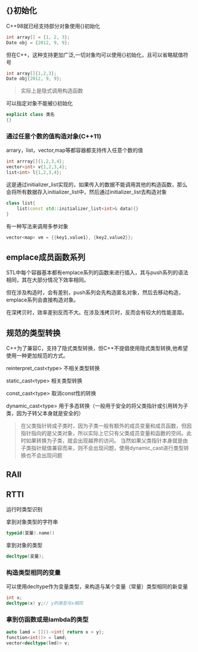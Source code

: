 ## {}初始化

C++98就已经支持部分对象使用{}初始化

```C++
int array[] = {1, 2, 3};
Date obj = {2012, 9, 9};
```

但在C++，这种支持更加广泛,一切对象均可以使用{}初始化，且可以省略赋值符号
```C++
int array[]{1,2,3};
Date obj{2012, 9, 9};
```
>实际上是隐式调用构造函数

可以指定对象不能被{}初始化
```C++
explicit class 类名
{}
```

### 通过任意个数的值构造对象(C++11)

arrary，list，vector,map等都容器都支持传入任意个数的值
```C++
int arrray[]{1,2,3,4};
vector<int> v{1,2,3,4};
list<int> l{1,2,3,4};
```

这是通过initializer_list实现的，如果传入的数据不能调用其他的构造函数，那么会将所有数据存入initializer_list中，然后通过initializer_list去构造对象

```C++
class list{
	list(const std::initializer_list<int>& data){} 
}
```

有一种写法来调用多参对象

```C++
vector<map> vm = {{key1,value1}, {key2,value2}};
```


## emplace成员函数系列

STL中每个容器基本都有emplace系列的函数来进行插入，其与push系列的语法相同，其在大部分情况下效率相同。

但在涉及构造时，会有差别，push系列会先构造匿名对象，然后去移动构造，emplace系列会直接构造对象。

在深拷贝时，效率差别反而不大。在涉及浅拷贝时，反而会有较大的性能差距。 

## 规范的类型转换

C++为了兼容C，支持了隐式类型转换，但C++不提倡使用隐式类型转换,他希望使用一种更加规范的方式。

reinterpret_cast\<type\> 不相关类型转换

static_cast\<type\> 相关类型转换

const_cast\<type\> 取消const性的转换

dynamic_cast\<type\> 用于多态转换（一般用于安全的将父类指针或引用转为子类，因为子转父本身就是安全的）

> 在父类指针转成子类时，因为子类一般有额外的成员变量和成员函数，但因指针指向的是父类对象，所以实际上它只有父类成员变量和函数的空间。此时如果转换为子类，就会出现越界的访问。
> 当然如果父类指针本身就是由子类指针赋值兼容而来，则不会出现问题，使用dynamic_cast进行类型转换也不会出现问题


## RAII
## RTTI

运行时类型识别

拿到对象类型的字符串
```C++
typeid(变量).name()
```

拿到对象的类型
```C++
decltype(变量);
```

### 构造类型相同的变量

可以使用decltype作为变量类型，来构造与某个变量（常量）类型相同的新变量

```C++
int x;
decltype(x) y;// y的类型与x相同
```

### 拿到仿函数或是lambda的类型

```C++
auto lamd = []()->int{ return x > y};
function<int()> = lamd;
vector<decltype(lmd)> v;
```